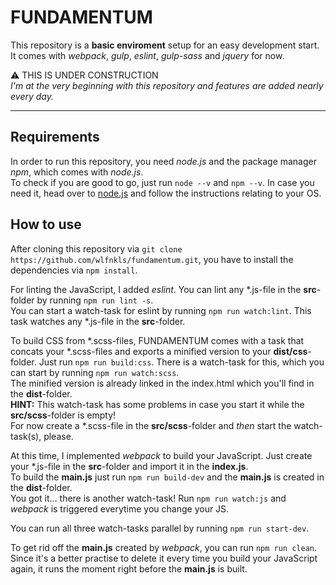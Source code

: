 # FUNDAMENTUM

This repository is a **basic enviroment** setup for an easy development start. <br />
It comes with _webpack_, _gulp_, _eslint_, _gulp-sass_ and _jquery_ for now.

:warning: THIS IS UNDER CONSTRUCTION <br />
_I'm at the very beginning with this repository and features are added nearly every day._

----

## Requirements

In order to run this repository, you need _node.js_ and the package manager _npm_, which comes with _node.js_. <br />
To check if you are good to go, just run `node --v` and `npm --v`. In case you need it, head over to [node.js](https://nodejs.org/en/) and follow the instructions relating to your OS.

## How to use

After cloning this repository via `git clone https://github.com/wlfnkls/fundamentum.git`, you have to install the dependencies via `npm install`.

For linting the JavaScript, I added _eslint_. You can lint any *.js-file in the **src**-folder by running `npm run lint -s`. <br />
You can start a watch-task for eslint by running `npm run watch:lint`. This task watches any *.js-file in the **src**-folder.

To build CSS from *.scss-files, FUNDAMENTUM comes with a task that concats your *.scss-files and exports a minified version to your **dist/css**-folder. Just run `npm run build:css`.
There is a watch-task for this, which you can start by running `npm run watch:scss`. <br />
The minified version is already linked in the index.html which you'll find in the **dist**-folder. <br />
**HINT:** This watch-task has some problems in case you start it while the **src/scss**-folder is empty! <br />
For now create a *.scss-file in the **src/scss**-folder and _then_ start the watch-task(s), please.

At this time, I implemented _webpack_ to build your JavaScript. Just create your *.js-file in the **src**-folder and import it in the **index.js**. <br />
To build the **main.js** just run `npm run build-dev` and the **main.js** is created in the **dist**-folder. <br /> 
You got it... there is another watch-task! Run `npm run watch:js` and _webpack_ is triggered everytime you change your JS.

You can run all three watch-tasks parallel by running `npm run start-dev`.

To get rid off the **main.js** created by _webpack_, you can run `npm run clean`. Since it's a better practise to delete it every time you build your JavaScript again, it runs the moment right before the **main.js** is built.